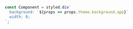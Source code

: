 ```js filename="MyComponent.js|jsx" renderer="react" language="js"
const Component = styled.div`
  background: `${props => props.theme.background.app}`
  width: 0;
`;
```
